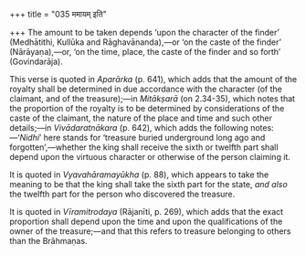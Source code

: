 +++
title = "035 ममायम् इति"

+++
The amount to be taken depends ‘upon the character of the finder’
(Medhātithi, Kullūka and Rāghavānanda),—or ‘on the caste of the finder’
(Nārāyaṇa),—or, ‘on the time, place, the caste of the finder and so
forth’ (Govindarāja).

This verse is quoted in *Aparārka* (p. 641), which adds that the amount
of the royalty shall be determined in due accordance with the character
(of the claimant, and of the treasure);—in *Mitākṣarā* (on 2.34-35),
which notes that the proportion of the royalty is to be determined by
considerations of the caste of the claimant, the nature of the place and
time and such other details;—in *Vivādaratnākara* (p. 642), which adds
the following notes:—‘*Nidhi*’ here stands for ‘treasure buried
underground long ago and forgotten’,—whether the king shall receive the
sixth or twelfth part shall depend upon the virtuous character or
otherwise of the person claiming it.

It is quoted in *Vyavahāramayūkha* (p. 88), which appears to take the
meaning to be that the king shall take the sixth part for the state,
*and also* the twelfth part for the person who discovered the treasure.

It is quoted in *Vīramitrodaya* (Rājanīti, p. 269), which adds that the
exact proportion shall depend upon the time and upon the qualifications
of the owner of the treasure;—and that this refers to treasure belonging
to others than the Brāhmaṇas.


